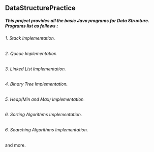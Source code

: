 ## DataStructurePractice

##### This project provides all the basic Java programs for Data Structure. Programs list as follows : 
###### 1. Stack Implementation. 
###### 2. Queue Implementation.
###### 3. Linked List Implementation.
###### 4. Binary Tree Implementation.
###### 5. Heap(Min and Max) Implementation.
###### 6. Sorting Algorithms Implementation.
###### 6. Searching Algorithms Implementation.
and more.
